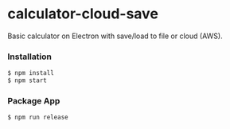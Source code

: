 # calculator-cloud-save
Basic calculator on Electron with save/load to file or cloud (AWS).
### Installation
```sh
$ npm install
$ npm start
```
### Package App
```sh
$ npm run release
```